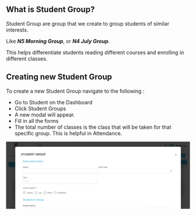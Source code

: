 ## What is Student Group?

Student Group  are group that we create to group students of similar interests.

Like ***N5 Morning Group***, or ***N4 July Group***.

This helps differentiate students reading different courses and enrolling in different classes.

## **Creating new Student Group**

To create a new Student Group navigate to the following :

- Go to Student on the Dashboard
- Click Student Groups
- A new modal will appear.
- Fill in all the forms
- The total number of classes is the class that will be taken for that specific group. This is helpful in Attendance.



![Inquiry List](../src/images/studentgroup.png)